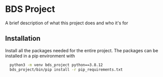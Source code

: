 
# BDS Project

A brief description of what this project does and who it's for


## Installation

Install all the packages needed for the entire project.
The packages can be installed in a pip environment with

```bash
  python3 -m venv bds_project python==3.8.12
  bds_project/bin/pip install -r pip_requirements.txt
```
